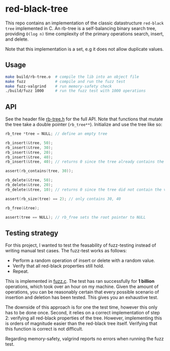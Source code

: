 # red-black-tree
This repo contains an implementation of the classic datastructure `red-black tree` implemented in C. An rb-tree is a self-balancing binary search tree, providing `O(log n)` time complexity of the primary operations search, insert, and delete.

Note that this implementation is a set, e.g it does not allow duplicate values.

## Usage
```bash
make build/rb-tree.o  # compile the lib into an object file
make fuzz             # compile and run the fuzz test
make fuzz-valgrind    # run memory-safety check
./build/fuzz 1000     # run the fuzz test with 1000 operations
```
## API
See the header file [rb-tree.h](./src/rb-tree.h) for the full API. Note that functions that mutate the tree take a double pointer (`rb_tree**`). Initialize and use the tree like so:
```c
rb_tree *tree = NULL; // define an empty tree

rb_insert(&tree, 50);
rb_insert(&tree, 30);
rb_insert(&tree, 20);
rb_insert(&tree, 40);
rb_insert(&tree, 40); // returns 0 since the tree already contains the value

assert(rb_contains(tree, 30));

rb_delete(&tree, 50);
rb_delete(&tree, 20);
rb_delete(&tree, 10); // returns 0 since the tree did not contain the value

assert(rb_size(tree) == 2); // only contains 30, 40

rb_free(&tree);

assert(tree == NULL); // rb_free sets the root pointer to NULL
```

## Testing strategy
For this project, I wanted to test the feasability of fuzz-testing instead of writing manual test cases. The fuzz-test works as follows:
- Perform a random operation of insert or delete with a random value.
- Verify that all red-black properties still hold.
- Repeat.

This is implemented in [fuzz.c](./src/fuzz.c). The test has ran successfully for **1 billion** operations, which took over an hour on my machine. Given the amount of operations, you can be reasonably certain that every possible scenario of insertion and deletion has been tested. This gives you an exhaustive test.

The downside of this approach is for one the test time, however this only has to be done once. Second, it relies on a correct implementation of step 2: verifying all red-black properties of the tree. However, implementing this is orders of magnitude easier than the red-black tree itself. Verifying that this function is correct is not difficult.

Regarding memory-safety, valgrind reports no errors when running the fuzz test.
